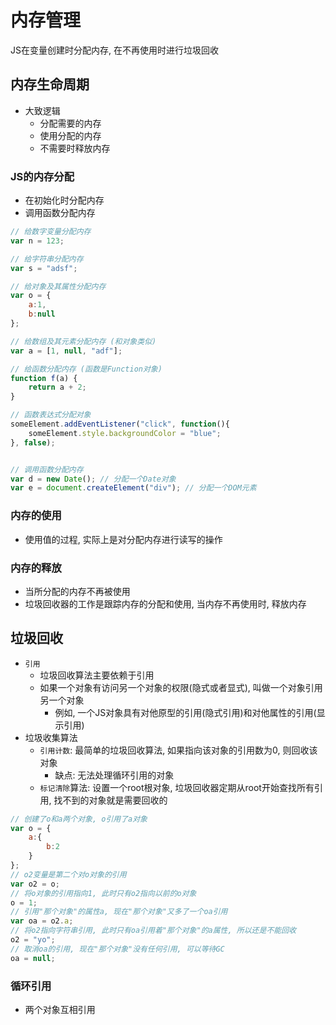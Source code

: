 # 内存管理

JS在变量创建时分配内存, 在不再使用时进行垃圾回收

## 内存生命周期

* 大致逻辑
    - 分配需要的内存
    - 使用分配的内存
    - 不需要时释放内存

### JS的内存分配

* 在初始化时分配内存
* 调用函数分配内存

```javascript
// 给数字变量分配内存
var n = 123;

// 给字符串分配内存
var s = "adsf";

// 给对象及其属性分配内存
var o = {
    a:1,
    b:null
};

// 给数组及其元素分配内存 (和对象类似)
var a = [1, null, "adf"];

// 给函数分配内存 (函数是Function对象)
function f(a) {
    return a + 2;
}

// 函数表达式分配对象
someElement.addEventListener("click", function(){
    someElement.style.backgroundColor = "blue";
}, false);


// 调用函数分配内存
var d = new Date(); // 分配一个Date对象
var e = document.createElement("div"); // 分配一个DOM元素
```

### 内存的使用

* 使用值的过程, 实际上是对分配内存进行读写的操作

### 内存的释放

* 当所分配的内存不再被使用
* 垃圾回收器的工作是跟踪内存的分配和使用, 当内存不再使用时, 释放内存

## 垃圾回收

* `引用`
    - 垃圾回收算法主要依赖于引用
    - 如果一个对象有访问另一个对象的权限(隐式或者显式), 叫做一个对象引用另一个对象
        - 例如, 一个JS对象具有对他原型的引用(隐式引用)和对他属性的引用(显示引用)
* 垃圾收集算法
    - `引用计数`: 最简单的垃圾回收算法, 如果指向该对象的引用数为0, 则回收该对象
        - 缺点: 无法处理循环引用的对象
    - `标记清除`算法: 设置一个root根对象, 垃圾回收器定期从root开始查找所有引用, 找不到的对象就是需要回收的


```javascript
// 创建了o和a两个对象, o引用了a对象
var o = {
    a:{
        b:2
    }
};
// o2变量是第二个对o对象的引用
var o2 = o;
// 将o对象的引用指向1, 此时只有o2指向以前的o对象
o = 1;
// 引用"那个对象"的属性a, 现在"那个对象"又多了一个oa引用
var oa = o2.a;
// 将o2指向字符串引用, 此时只有oa引用着"那个对象"的a属性, 所以还是不能回收
o2 = "yo";
// 取消oa的引用, 现在"那个对象"没有任何引用, 可以等待GC
oa = null;
```

### 循环引用

* 两个对象互相引用
